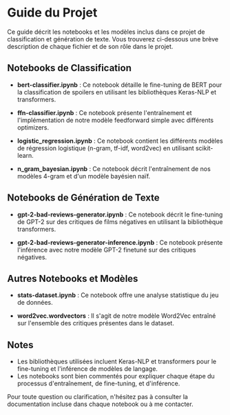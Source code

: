 # Guide du Projet

Ce guide décrit les notebooks et les modèles inclus dans ce projet de classification et génération de texte. Vous trouverez ci-dessous une brève description de chaque fichier et de son rôle dans le projet.

## Notebooks de Classification

- **bert-classifier.ipynb** : Ce notebook détaille le fine-tuning de BERT pour la classification de spoilers en utilisant les bibliothèques Keras-NLP et transformers.

- **ffn-classifier.ipynb** : Ce notebook présente l'entraînement et l'implémentation de notre modèle feedforward simple avec différents optimizers.

- **logistic_regression.ipynb** : Ce notebook contient les différents modèles de régression logistique (n-gram, tf-idf, word2vec) en utilisant scikit-learn.

- **n_gram_bayesian.ipynb** : Ce notebook décrit l'entraînement de nos modèles 4-gram et d'un modèle bayésien naïf.

## Notebooks de Génération de Texte

- **gpt-2-bad-reviews-generator.ipynb** : Ce notebook décrit le fine-tuning de GPT-2 sur des critiques de films négatives en utilisant la bibliothèque transformers.

- **gpt-2-bad-reviews-generator-inference.ipynb** : Ce notebook présente l'inférence avec notre modèle GPT-2 finetuné sur des critiques négatives.

## Autres Notebooks et Modèles

- **stats-dataset.ipynb** : Ce notebook offre une analyse statistique du jeu de données.

- **word2vec.wordvectors** : Il s'agit de notre modèle Word2Vec entraîné sur l'ensemble des critiques présentes dans le dataset.

## Notes

- Les bibliothèques utilisées incluent Keras-NLP et transformers pour le fine-tuning et l'inférence de modèles de langage.
- Les notebooks sont bien commentés pour expliquer chaque étape du processus d'entraînement, de fine-tuning, et d'inférence.

Pour toute question ou clarification, n'hésitez pas à consulter la documentation incluse dans chaque notebook ou à me contacter.
